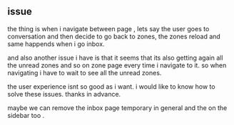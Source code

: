 ## issue

the thing is when i navigate between page , lets say the user goes to conversation and then decide to go back to zones, the zones reload and same happends when i go inbox.

and also another issue i have is that it seems that its also getting again all the unread zones and so on zone page every time i navigate to it. so when navigating i have to wait to see all the unread zones.

the user experience isnt so good as i want. i would like to know how to solve these issues. thanks in advance.

maybe we can remove the inbox page temporary in general and the on the sidebar too .
